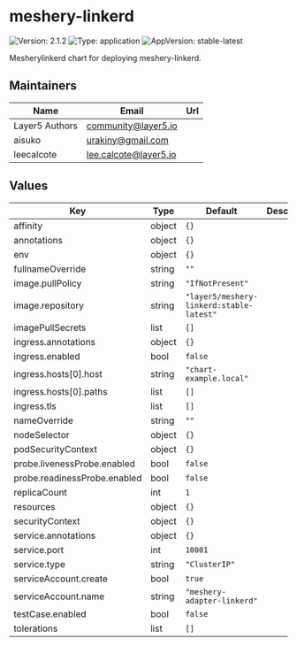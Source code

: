 # meshery-linkerd

![Version: 2.1.2](https://img.shields.io/badge/Version-2.1.2-informational?style=flat-square) ![Type: application](https://img.shields.io/badge/Type-application-informational?style=flat-square) ![AppVersion: stable-latest](https://img.shields.io/badge/AppVersion-stable--latest-informational?style=flat-square)

Mesherylinkerd chart for deploying meshery-linkerd.

## Maintainers

| Name | Email | Url |
| ---- | ------ | --- |
| Layer5 Authors | community@layer5.io |  |
| aisuko | urakiny@gmail.com |  |
| leecalcote | lee.calcote@layer5.io |  |

## Values

| Key | Type | Default | Description |
|-----|------|---------|-------------|
| affinity | object | `{}` |  |
| annotations | object | `{}` |  |
| env | object | `{}` |  |
| fullnameOverride | string | `""` |  |
| image.pullPolicy | string | `"IfNotPresent"` |  |
| image.repository | string | `"layer5/meshery-linkerd:stable-latest"` |  |
| imagePullSecrets | list | `[]` |  |
| ingress.annotations | object | `{}` |  |
| ingress.enabled | bool | `false` |  |
| ingress.hosts[0].host | string | `"chart-example.local"` |  |
| ingress.hosts[0].paths | list | `[]` |  |
| ingress.tls | list | `[]` |  |
| nameOverride | string | `""` |  |
| nodeSelector | object | `{}` |  |
| podSecurityContext | object | `{}` |  |
| probe.livenessProbe.enabled | bool | `false` |  |
| probe.readinessProbe.enabled | bool | `false` |  |
| replicaCount | int | `1` |  |
| resources | object | `{}` |  |
| securityContext | object | `{}` |  |
| service.annotations | object | `{}` |  |
| service.port | int | `10001` |  |
| service.type | string | `"ClusterIP"` |  |
| serviceAccount.create | bool | `true` |  |
| serviceAccount.name | string | `"meshery-adapter-linkerd"` |  |
| testCase.enabled | bool | `false` |  |
| tolerations | list | `[]` |  |

